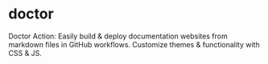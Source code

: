 # doctor
Doctor Action: Easily build &amp; deploy documentation websites from markdown files in GitHub workflows. Customize themes &amp; functionality with CSS &amp; JS.
